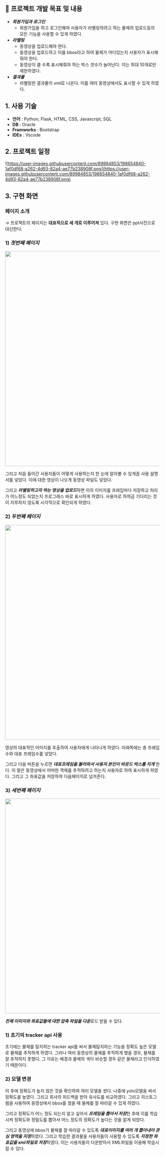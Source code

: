 ## 🤩 프로젝트 개발 목표 및 내용

- ***회원가입과 로그인***
    - 회원가입을 하고 로그인해야 사용자가 라벨링하려고 하는 물체의 업로드등의 모든 기능을 사용할 수 있게 하였다.
- ***라벨링***
    - 동영상을 업로드해야 한다.
    - 동영상을 업로드하고 이를 bbox라고 하여 물체가 어디있는지 사용자가 표시해줘야 한다.
    - 동영상이 클 수록 표시해줘야 하는 박스 갯수가 늘어난다. 이는 최대 10개로만 제한하였다.
- ***결과물***
    - 라벨링한 결과물이 xml로 나온다. 이를 여러 동영상에서도 표시할 수 있게 하였다.

## **1. 사용 기술**

- **언어** : Python, Flask, HTML, CSS, Javascript, SQL
- **DB** : Oracle
- **Framworks** : Bootstrap
- **IDEs** : Vscode

## 2. 프로젝트 일정

![https://user-images.githubusercontent.com/89984853/198654840-1af0df68-a262-4d93-82a4-ae77b238908f.png](https://user-images.githubusercontent.com/89984853/198654840-1af0df68-a262-4d93-82a4-ae77b238908f.png)

## 3. 구현 화면
### 페이지 소개

→ 프로젝트의 페이지는 **대표적으로 세 개로 이루어져** 있다. 구현 화면은 ppt사진으로 대신한다. 

### 1) ***첫번째 페이지***
<p align="center"><img src="https://user-images.githubusercontent.com/90121929/230698480-93ae8cbd-24f1-4dcd-9730-a2969baf7f57.png" width="700px"></p>
그리고 처음 들어간 사용자들이 어떻게 사용하는지 한 눈에 알아볼 수 있게끔 사용 설명서를 넣었다. 이에 대한 영상이 나오게 동영상 파일도 넣었다. 

그리고 ***라벨링하고자 하는 영상을 업로드***하면 이의 이미지를 프레임마다 저장하고 처리가 어느정도 되었는지 프로그래스 바로 표시하게 하였다. 사용자로 하여금 기다리는 것이 지루하지 않도록 시각적으로 확인되게 하였다.

### 2) ***두번째 페이지***
<p align="center"><img src="https://user-images.githubusercontent.com/90121929/230698535-5591f263-a5d3-44b2-ad57-0ffbb6c2a9a5.png" width="700px"></p>
영상의 대표적인 이미지를 추출하여 사용자에게 나타나게 하였다. 아래쪽에는 총 프레임 수와 대표 프레임수를 넣었다. 

그리고 다음 버튼을 누르면 ***대표프레임을 불러와서 사용자 본인이 바운드 박스를 치게*** 한다. 이 말은 동영상에서 어떠한 객체를 추적하려고 하는지 사용자로 하여 표시하게 하였다. 그리고 그 좌표값을 저장하여 다음페이지로 넘겨준다.

### 3) ***세번째 페이지***
<p align="center"><img src="https://user-images.githubusercontent.com/90121929/230698593-ee43e582-22f1-487a-a32b-a7d184c3bc79.png" width="700px"></p>

***전체 이미지와 좌표값들에 대한 압축 파일을 다운***로드 받을 수 있다.

### 1) 초기의 tracker api 사용

초기에는 물체를 탐지하는 tracker api를 써서 물체탐지하는 기능을 정확도 높은 모델로 물체를 추적하게 하였다. 그러나 여러 동영상의 물체를 추적하게 했을 경우, 물체를 잘 추적하지 못했다. 그 이유는 배경과 물체의 색이 비슷할 경우 같은 물체라고 인식하였기 때문이다. 

### 2) 모델 변경

이 후에 정확도가 높지 않은 것을 확인하여 여러 모델을 썼다. 나중에 yolo모델을 써서 정확도를 높였다. 그리고 회사의 피드백을 받아 유사도를 비교하였다. 그리고 히스토그램을 사용하여 동영상에서 bbox를 쳤을 때 물체를 잘 따라갈 수 있게 하였다. 

그리고 정확도가 어느 정도 되는지 알고 싶어서 ***프레임을 뽑아서 저장***한 후에 이를 학습시켜 정확도와 정밀도를 뽑아서 어느 정도의 정확도가 높다는 것을 알게 되었다. 

그리고 동영상에 bbox가 물체를 잘 따라갈 수 있도록 ***대표이미지를 여러 개 뽑아내어 관심 영역을 지정***하였다. 그리고 학습한 결과물을 사용자들이 사용할 수 있도록 ***지정한 좌표값을 xml파일로 저장***하였다. 이는 사용자들이 다운받아서 XML파일을 이용해 학습시킬 수 있다.
